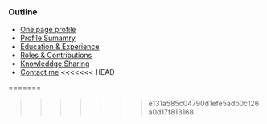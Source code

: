 ### Outline
* [One page profile](profile.md)
* [Profile Sumamry](sumamry.md)
* [Education & Experience](eduexp.md)
* [Roles & Contributions](roles.md)
* [Knowleddge Sharing](knowledge.md)
* [Contact me](contact.md)
<<<<<<< HEAD

=======
>>>>>>> e131a585c04790d1efe5adb0c126a0d17f813168

